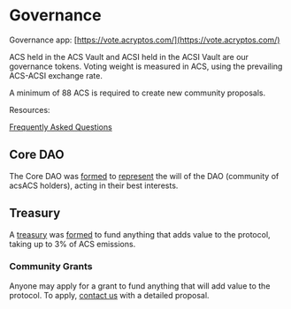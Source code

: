 # Governance

Governance app: [https://vote.acryptos.com/](https://vote.acryptos.com/)

ACS held in the ACS Vault and ACSI held in the ACSI Vault are our governance tokens. Voting weight is measured in ACS, using the prevailing ACS-ACSI exchange rate.

A minimum of 88 ACS is required to create new community proposals.

Resources:

[Frequently Asked Questions](https://docs.acryptos.com/faq)

## Core DAO

The Core DAO was [formed](https://vote.acryptos.com/#/acryptos/proposal/QmcXRoMHmgxQukYHSzgMsDcYHprsHW5rJZsnWPCypLbv3U) to [represent](https://vote.acryptos.com/#/acryptos/proposal/QmV4WD7eDSFhifv39vUN1Aqh42w99xzayN9NyyzMbq5cJB) the will of the DAO \(community of acsACS holders\), acting in their best interests.

## Treasury

A [treasury](https://bscscan.com/address/0x5BD97307A40DfBFDBAEf4B3d997ADB816F2dadCC) was [formed](https://vote.acryptos.com/#/acryptos/proposal/QmZzvi47cca4YmvSTxtqa4K5StDKyFUsN6rgJZUGGAxeg1) to fund anything that adds value to the protocol, taking up to 3% of ACS emissions.

### Community Grants

Anyone may apply for a grant to fund anything that will add value to the protocol. To apply, [contact us](https://t.me/acryptosdao) with a detailed proposal.







